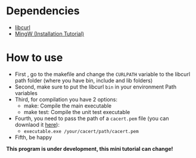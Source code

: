 # Dependencies
* [libcurl](https://curl.se/download.html)
* [MingW (Installation Tutorial)](https://www.geeksforgeeks.org/installing-mingw-tools-for-c-c-and-changing-environment-variable/)

# How to use
* First , go to the makefile and change the `CURLPATH` variable to the libcurl path folder (where you have bin, include and lib folders)
* Second, make sure to put the libcurl `bin` in your environment Path variables
* Third, for compilation you have 2 options:
    * make: Compile the main executable
    * make test: Compile the unit test executable
* Fourth, you need to pass the path of a `cacert.pem` file (you can downlaod it [here](https://curl.se/ca/cacert.pem)):
    * `executable.exe /your/cacert/path/cacert.pem`
* Fifth, be happy

**This program is under development, this mini tutorial can change!**